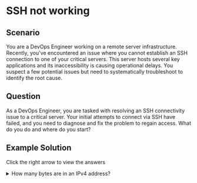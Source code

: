 # SSH not working


## Scenario

You are a DevOps Engineer working on a remote server infrastructure. Recently, you've encountered an issue where you cannot establish an SSH connection to one of your critical servers. This server hosts several key applications and its inaccessibility is causing operational delays. You suspect a few potential issues but need to systematically troubleshoot to identify the root cause.

## Question 

As a DevOps Engineer, you are tasked with resolving an SSH connectivity issue to a critical server. Your initial attempts to connect via SSH have failed, and you need to diagnose and fix the problem to regain access. What do you do and where do you start?

## Example Solution

Click the right arrow to view the answers

<details>
<summary>How many bytes are in an IPv4 address?</summary>

1) **Check the network connection**: Make sure that the server is connected to the network and that it has an active internet connection.

2) **Check the SSH service**: Make sure that the SSH service is running on the server. You can check the status of the SSH service using the following command:
3) **systemctl status ssh**
Check the firewall: Make sure that the firewall on the server is not blocking incoming SSH connections. You can check the firewall rules using the following command:
4) **iptables -L**
**Check the IP address**: Make sure that you are using the correct IP address or hostname to connect to the server. You can check the server's IP address using the ifconfig command.

5) **Check the SSH configuration**: Make sure that the SSH configuration on the server is set up correctly. You can check the SSH configuration file (usually located at /etc/ssh/sshd_config) for any issues.

6) **Check the log files**: The log files (usually located in the /var/log directory) can often provide valuable information about why an SSH connection is not working. Look for any error messages related to SSH in the log files.

7) **disk was full so user could not use it**

8) **ran out of inodes (cant allocation anymore due to disk full)**

</details>
